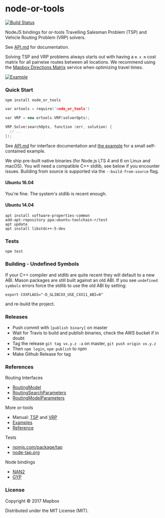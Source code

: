 # node-or-tools

[![Build Status](https://travis-ci.org/mapbox/node-or-tools.svg?branch=master)](https://travis-ci.org/mapbox/node-or-tools)

NodeJS bindings for or-tools Travelling Salesman Problem (TSP) and Vehicle Routing Problem (VRP) solvers.

See [API.md](API.md) for documentation.

Solving TSP and VRP problems always starts out with having a `m x m` cost matrix for all pairwise routes between all locations.
We recommend using the [Mapbox Directions Matrix](https://www.mapbox.com/api-documentation/#directions-matrix) service when optimizing travel times.

[![Example](https://raw.githubusercontent.com/mapbox/node-or-tools/master/example/solution.png?token=AAgLiX1m1BDa8ll0Lsk0xc6fz0RgQA1Lks5Y-VmAwA)](https://github.com/mapbox/node-or-tools/blob/master/example/solution.geojson)

### Quick Start

    npm install node_or_tools

```c++
var ortools = require('node_or_tools')

var VRP = new ortools.VRP(solverOpts);

VRP.Solve(searchOpts, function (err, solution) {
  // ..
});
```

See [API.md](API.md) for interface documentation and [the example](./example/README.md) for a small self-contained example.

We ship pre-built native binaries (for Node.js LTS 4 and 6 on Linux and macOS).
You will need a compatible C++ stdlib, see below if you encounter issues.
Building from source is supported via the `--build-from-source` flag.

#### Ubuntu 16.04

You're fine. The system's stdlib is recent enough.

#### Ubuntu 14.04

```
apt install software-properties-common
add-apt-repository ppa:ubuntu-toolchain-r/test
apt update
apt install libstdc++-5-dev
```

### Tests

    npm test


### Building - Undefined Symbols

If your C++ compiler and stdlib are quite recent they will default to a new ABI.
Mason packages are still built against an old ABI.
If you see `undefined symbols` errors force the stdlib to use the old ABI by setting:

    export CXXFLAGS="-D_GLIBCXX_USE_CXX11_ABI=0"

and re-build the project.

### Releases

- Push commit with `[publish binary]` on master
- Wait for Travis to build and publish binaries, check the AWS bucket if in doubt
- Tag the release `git tag vx.y.z -a` on master, `git push origin vx.y.z`
- Then `npm login`, `npm publish` to npm
- Make Github Release for tag

### References

Routing Interfaces
- [RoutingModel](https://github.com/google/or-tools/blob/v5.1/src/constraint_solver/routing.h#L14)
- [RoutingSearchParameters](https://github.com/google/or-tools/blob/v5.1/src/constraint_solver/routing_parameters.proto#L28-L29)
- [RoutingModelParameters](https://github.com/google/or-tools/blob/v5.1/src/constraint_solver/routing_parameters.proto#L263-L264)

More or-tools
- Manual: [TSP](https://acrogenesis.com/or-tools/documentation/user_manual/manual/TSP.html) and [VRP](https://acrogenesis.com/or-tools/documentation/user_manual/manual/VRP.html)
- [Examples](https://github.com/google/or-tools/tree/v5.1/examples/cpp)
- [Reference](https://developers.google.com/optimization/reference/)

Tests
- [npmjs.com/package/tap](https://www.npmjs.com/package/tap)
- [node-tap.org](http://www.node-tap.org)

Node bindings
- [NAN2](https://github.com/nodejs/nan#api)
- [GYP](https://gyp.gsrc.io)

### License

Copyright © 2017 Mapbox

Distributed under the MIT License (MIT).
